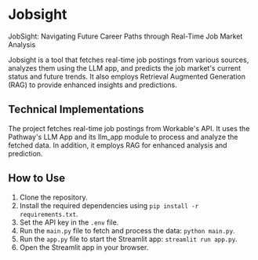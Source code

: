 # Jobsight
JobSight: Navigating Future Career Paths through Real-Time Job Market Analysis

Jobsight is a tool that fetches real-time job postings from various sources, analyzes them using the LLM app, and predicts the job market's current status and future trends. It also employs Retrieval Augmented Generation (RAG) to provide enhanced insights and predictions.

<!-- ## Technical Implementations

The project fetches real-time job postings from various sources using APIs. It uses the Pathway's LLM App to process and analyze the fetched data. In addition, it employs RAG for enhanced analysis and prediction.

## How to Use

1. Clone the repository.
2. Install the required dependencies using `pip install -r requirements.txt`.
3. Set the API key in the `.env` file.
4. Run the `main.py` file to fetch and process the data: `python main.py`.
5. Run the `app.py` file to start the Streamlit app: `streamlit run app.py`.
6. Open the Streamlit app in your browser. -->


## Technical Implementations

The project fetches real-time job postings from Workable's API. It uses the Pathway's LLM App and its llm_app module to process and analyze the fetched data. In addition, it employs RAG for enhanced analysis and prediction.

## How to Use

1. Clone the repository.
2. Install the required dependencies using `pip install -r requirements.txt`.
3. Set the API key in the `.env` file.
4. Run the `main.py` file to fetch and process the data: `python main.py`.
5. Run the `app.py` file to start the Streamlit app: `streamlit run app.py`.
6. Open the Streamlit app in your browser.